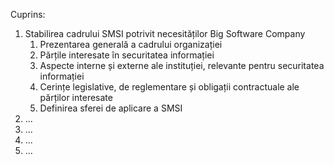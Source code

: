
Cuprins:
1. Stabilirea cadrului SMSI potrivit necesităților Big Software Company
    1. Prezentarea generală a cadrului organizației
    2. Părțile interesate în securitatea informației
    3. Aspecte interne și externe ale instituției, relevante pentru securitatea informației
    4. Cerințe legislative, de reglementare și obligații contractuale ale părților interesate
    5. Definirea sferei de aplicare a SMSI
2. ...
3. ...
4. ...
5. ...

